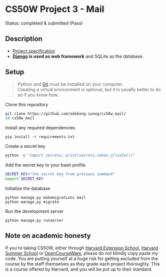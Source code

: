 # CS50W Project 3 - Mail
Status: completed & submitted (Pass)
  
## Description
* [Project specification](https://cs50.harvard.edu/web/2020/projects/3/mail/#specification)
* **[Django](https://www.djangoproject.com) is used as web framework** and SQLite as the database.

## Setup 
> Python and [Git](https://git-scm.com) must be installed on your computer.  
> Creating a virtual environment is optional, but it is usually better to do so if you know how.

Clone this repository
```bash
git clone https://github.com/adobong-sunog/cs50w_mail/
cd cs50w_mail
```  
Install any required dependencies
```
pip install -r requirements.txt
```  
Create a secret key 
```python
python -c "import secrets; print(secrets.token_urlsafe())"
```
Add the secret key to your bash profile
```bash
SECRET_KEY="the secret key from previous command"
export SECRET_KEY 
```
Initialize the database
```
python manage.py makemigrations mail
python manage.py migrate
```
Run the development server
```
python manage.py runserver
```
  
## Note on academic honesty
If you're taking CS50W, either through [Harvard Extension School](https://extension.harvard.edu/), [Harvard Summer School](https://summer.harvard.edu/) or [OpenCourseWare](https://cs50.harvard.edu/web/), please do not blindly copy paste my code. You are putting yourself at a huge risk for getting excluded from the course by the staff themselves as they grade each project thoroughly. This is a course offered by Harvard, and you will be put up to their standard.
